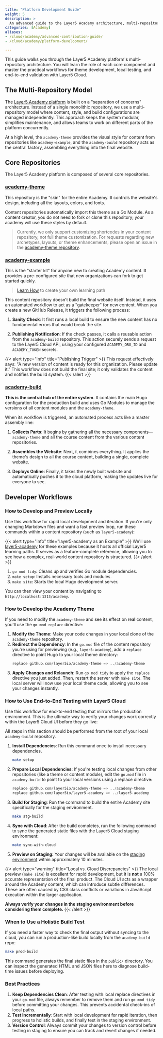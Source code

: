 ```yaml
---
title: "Platform Development Guide"
weight: 5
description: >
  An advanced guide to the Layer5 Academy architecture, multi-repository workflow, and development best practices for contributors.
categories: [Academy]
aliases: 
- /cloud/academy/advanced-contribution-guide/
- /cloud/academy/platform-development/

---
```


This guide walks you through the Layer5 Academy platform's multi-repository architecture. You will learn the role of each core component and master the practical workflows for theme development, local testing, and end-to-end validation with Layer5 Cloud.

## The Multi-Repository Model

The [Layer5 Academy platform](https://cloud.layer5.io/academy) is built on a "separation of concerns" architecture. Instead of a single monolithic repository, we use a multi-repository model where content, style, and build configurations are managed independently. This approach keeps the system modular, simplifies maintenance, and allows teams to work on different parts of the platform concurrently.

At a high level, the `academy-theme` provides the visual style for content from repositories like `academy-example`, and the `academy-build` repository acts as the central factory, assembling everything into the final website.

## Core Repositories

The Layer5 Academy platform is composed of several core repositories.

### [academy-theme](https://github.com/layer5io/academy-theme)

This repository is the "skin" for the entire Academy. It controls the website's design, including all the layouts, colors, and fonts.

Content repositories automatically import this theme as a Go Module. As a content creator, you do not need to fork or clone this repository; your academy will use these styles by default. 

> Currently, we only support customizing shortcodes in your content repository, not full theme customization. For requests regarding new archetypes, layouts, or theme enhancements, please open an issue in the [academy-theme repository](https://github.com/layer5io/academy-theme/issues).

### [academy-example](https://github.com/layer5io/academy-example)

This is the "starter kit" for anyone new to creating Academy content. It provides a pre-configured site that new organizations can fork to get started quickly.

> [Learn How](../creating-your-learning-path/) to create your own learning path

This content repository doesn't build the final website itself. Instead, it uses an automated workflow to act as a "gatekeeper" for new content. When you create a new GitHub Release, it triggers the following process:

1. **Sanity Check**: It first runs a local build to ensure the new content has no fundamental errors that would break the site.

2. **Publishing Notification**: If the check passes, it calls a reusable action from the `academy-build` repository. This action securely sends a request to the Layer5 Cloud API, using your configured `ACADEMY_ORG_ID` and `ACADEMY_TOKEN` secrets.

{{< alert type="info" title="Publishing Trigger" >}}
This request effectively says: "A new version of content is ready for this organization. Please update it." This workflow does not build the final site; it only validates the content and notifies the build system.
{{< /alert >}}

### [academy-build](https://github.com/layer5io/academy-build)

**This is the central hub of the entire system.** It contains the main Hugo configuration for the production build and uses Go Modules to manage the versions of all content modules and the `academy-theme`.

When its workflow is triggered, an automated process acts like a master assembly line:

1.  **Collects Parts**: It begins by gathering all the necessary components—`academy-theme` and all the course content from the various content repositories.

2.  **Assembles the Website**: Next, it combines everything. It applies the theme's design to all the course content, building a single, complete website.

3.  **Deploys Online**: Finally, it takes the newly built website and automatically pushes it to the cloud platform, making the updates live for everyone to see.

## Developer Workflows

### How to Develop and Preview Locally

Use this workflow for rapid local development and iteration. If you're only changing Markdown files and want a fast preview loop, run these commands within a content repository (such as `layer5-academy`):

{{< alert type="info" title="layer5-academy as an Example" >}}
We'll use [layer5-academy](https://github.com/layer5io/layer5-academy) for these examples because it hosts all official Layer5 learning paths. It serves as a feature-complete reference, allowing you to see how a complex, real-world content repository is structured.
{{< /alert >}}

1. `go mod tidy`: Cleans up and verifies Go module dependencies.
2. `make setup`: Installs necessary tools and modules.
3. `make site`: Starts the local Hugo development server.

You can then view your content by navigating to `http://localhost:1313/academy`.

### How to Develop the Academy Theme

If you need to modify the `academy-theme` and see its effect on real content, you'll use the `go mod replace` directive:

1. **Modify the Theme**: Make your code changes in your local clone of the `academy-theme` repository.
2. **Redirect the Dependency**: In the `go.mod` file of the content repository you're using for previewing (e.g., `layer5-academy`), add a `replace` directive to point Hugo to your local theme directory:
   ```go
   replace github.com/layer5io/academy-theme => ../academy-theme
   ```
3. **Apply Changes and Relaunch**: Run `go mod tidy` to apply the `replace` directive you just added. Then, restart the server with `make site`. The local server will now use your local theme code, allowing you to see your changes instantly.

### How to Use End-to-End Testing with Layer5 Cloud

Use this workflow for end-to-end testing that mirrors the production environment. This is the ultimate way to verify your changes work correctly within the Layer5 Cloud UI before they go live:

All steps in this section should be performed from the root of your local `academy-build` repository.

1.  **Install Dependencies**: Run this command once to install necessary dependencies.
    ```bash
    make setup
    ```

2. **Prepare Local Dependencies**: If you're testing local changes from other repositories (like a theme or content module), edit the `go.mod` file in `academy-build` to point to your local versions using a replace directive:
   ```go
   replace github.com/layer5io/academy-theme => ../academy-theme
   replace github.com/layer5io/layer5-academy => ../layer5-academy
   ```

3.  **Build for Staging**: Run the command to build the entire Academy site specifically for the staging environment.
    ```bash
    make stg-build
    ```

4.  **Sync with Cloud**: After the build completes, run the following command to sync the generated static files with the Layer5 Cloud staging environment:
    ```bash
    make sync-with-cloud
    ```

5. **Preview on Staging**: Your changes will be available on the [staging environment](https://staging-cloud.layer5.io/) within approximately 10 minutes.

{{< alert type="warning" title="Local vs. Cloud Discrepancies" >}}
The local preview (`make site`) is excellent for rapid development, but it is **not** a 100% accurate representation of the final product. The Cloud UI acts as a wrapper around the Academy content, which can introduce subtle differences. These are often caused by CSS class conflicts or variations in JavaScript execution within the larger application.

**Always verify your changes in the staging environment before considering them complete.**
{{< /alert >}}

### When to Use a Holistic Build Test

If you need a faster way to check the final output without syncing to the cloud, you can run a production-like build locally from the `academy-build` repo:

```bash
make prod-build
```

This command generates the final static files in the `public/` directory. You can inspect the generated HTML and JSON files here to diagnose build-time issues before deploying.

### Best Practices

1. **Keep Dependencies Clean**: After testing with local replace directives in your `go.mod` file, always remember to remove them and run `go mod tidy` before committing your changes. This prevents accidental check-ins of local paths.
2. **Test Incrementally**: Start with local development for rapid iteration, then progress to holistic builds, and finally test in the staging environment.
3. **Version Control**: Always commit your changes to version control before testing in staging to ensure you can track and revert changes if needed.